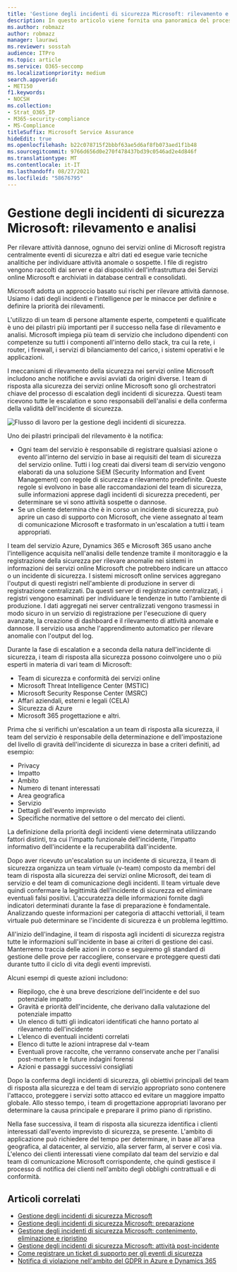 ```yaml
---
title: 'Gestione degli incidenti di sicurezza Microsoft: rilevamento e analisi'
description: In questo articolo viene fornita una panoramica del processo di rilevamento e analisi degli incidenti di sicurezza nei servizi online Microsoft.
ms.author: robmazz
author: robmazz
manager: laurawi
ms.reviewer: sosstah
audience: ITPro
ms.topic: article
ms.service: O365-seccomp
ms.localizationpriority: medium
search.appverid:
- MET150
f1.keywords:
- NOCSH
ms.collection:
- Strat_O365_IP
- M365-security-compliance
- MS-Compliance
titleSuffix: Microsoft Service Assurance
hideEdit: true
ms.openlocfilehash: b22c078715f2bbbf63ae5d6af8fb073aed1f1b48
ms.sourcegitcommit: 9766d656d0e270f478437bd39c0546ad2e4d846f
ms.translationtype: MT
ms.contentlocale: it-IT
ms.lasthandoff: 08/27/2021
ms.locfileid: "58676795"
---
```

# <a name="microsoft-security-incident-management-detection-and-analysis"></a>Gestione degli incidenti di sicurezza Microsoft: rilevamento e analisi

Per rilevare attività dannose, ognuno dei servizi online di Microsoft registra centralmente eventi di sicurezza e altri dati ed esegue varie tecniche analitiche per individuare attività anomale o sospette. I file di registro vengono raccolti dai server e dai dispositivi dell'infrastruttura dei Servizi online Microsoft e archiviati in database centrali e consolidati.

Microsoft adotta un approccio basato sui rischi per rilevare attività dannose. Usiamo i dati degli incidenti e l'intelligence per le minacce per definire e definire la priorità dei rilevamenti.

L'utilizzo di un team di persone altamente esperte, competenti e qualificate è uno dei pilastri più importanti per il successo nella fase di rilevamento e analisi. Microsoft impiega più team di servizio che includono dipendenti con competenze su tutti i componenti all'interno dello stack, tra cui la rete, i router, i firewall, i servizi di bilanciamento del carico, i sistemi operativi e le applicazioni.

I meccanismi di rilevamento della sicurezza nei servizi online Microsoft includono anche notifiche e avvisi avviati da origini diverse. I team di risposta alla sicurezza dei servizi online Microsoft sono gli orchestratori chiave del processo di escalation degli incidenti di sicurezza. Questi team ricevono tutte le escalation e sono responsabili dell'analisi e della conferma della validità dell'incidente di sicurezza.

![Flusso di lavoro per la gestione degli incidenti di sicurezza.](../media/assurance-sim-workflow.png)

Uno dei pilastri principali del rilevamento è la notifica:

- Ogni team del servizio è responsabile di registrare qualsiasi azione o evento all'interno del servizio in base ai requisiti del team di sicurezza del servizio online. Tutti i log creati dai diversi team di servizio vengono elaborati da una soluzione SiEM (Security Information and Event Management) con regole di sicurezza e rilevamento predefinite. Queste regole si evolvono in base alle raccomandazioni del team di sicurezza, sulle informazioni apprese dagli incidenti di sicurezza precedenti, per determinare se vi sono attività sospette o dannose.
- Se un cliente determina che è in corso un incidente di sicurezza, può aprire un caso di supporto con Microsoft, che viene assegnato al team di comunicazione Microsoft e trasformato in un'escalation a tutti i team appropriati.

I team del servizio Azure, Dynamics 365 e Microsoft 365 usano anche l'intelligence acquisita nell'analisi delle tendenze tramite il monitoraggio e la registrazione della sicurezza per rilevare anomalie nei sistemi in informazioni dei servizi online Microsoft che potrebbero indicare un attacco o un incidente di sicurezza. I sistemi microsoft online services aggregano l'output di questi registri nell'ambiente di produzione in server di registrazione centralizzati. Da questi server di registrazione centralizzati, i registri vengono esaminati per individuare le tendenze in tutto l'ambiente di produzione. I dati aggregati nei server centralizzati vengono trasmessi in modo sicuro in un servizio di registrazione per l'esecuzione di query avanzate, la creazione di dashboard e il rilevamento di attività anomale e dannose. Il servizio usa anche l'apprendimento automatico per rilevare anomalie con l'output del log.

Durante la fase di escalation e a seconda della natura dell'incidente di sicurezza, i team di risposta alla sicurezza possono coinvolgere uno o più esperti in materia di vari team di Microsoft:

- Team di sicurezza e conformità dei servizi online
- Microsoft Threat Intelligence Center (MSTIC)
- Microsoft Security Response Center (MSRC)
- Affari aziendali, esterni e legali (CELA)
- Sicurezza di Azure
- Microsoft 365 progettazione e altri.

Prima che si verifichi un'escalation a un team di risposta alla sicurezza, il team del servizio è responsabile della determinazione e dell'impostazione del livello di gravità dell'incidente di sicurezza in base a criteri definiti, ad esempio:

- Privacy
- Impatto
- Ambito
- Numero di tenant interessati
- Area geografica
- Servizio
- Dettagli dell'evento imprevisto
- Specifiche normative del settore o del mercato dei clienti.

La definizione della priorità degli incidenti viene determinata utilizzando fattori distinti, tra cui l'impatto funzionale dell'incidente, l'impatto informativo dell'incidente e la recuperabilità dall'incidente.

Dopo aver ricevuto un'escalation su un incidente di sicurezza, il team di sicurezza organizza un team virtuale (v-team) composto da membri del team di risposta alla sicurezza dei servizi online Microsoft, dei team di servizio e del team di comunicazione degli incidenti. Il team virtuale deve quindi confermare la legittimità dell'incidente di sicurezza ed eliminare eventuali falsi positivi. L'accuratezza delle informazioni fornite dagli indicatori determinati durante la fase di preparazione è fondamentale. Analizzando queste informazioni per categoria di attacchi vettoriali, il team virtuale può determinare se l'incidente di sicurezza è un problema legittimo.

All'inizio dell'indagine, il team di risposta agli incidenti di sicurezza registra tutte le informazioni sull'incidente in base ai criteri di gestione dei casi. Manterremo traccia delle azioni in corso e seguiremo gli standard di gestione delle prove per raccogliere, conservare e proteggere questi dati durante tutto il ciclo di vita degli eventi imprevisti.

Alcuni esempi di queste azioni includono:

- Riepilogo, che è una breve descrizione dell'incidente e del suo potenziale impatto
- Gravità e priorità dell'incidente, che derivano dalla valutazione del potenziale impatto
- Un elenco di tutti gli indicatori identificati che hanno portato al rilevamento dell'incidente
- L’elenco di eventuali incidenti correlati
- Elenco di tutte le azioni intraprese dal v-team
- Eventuali prove raccolte, che verranno conservate anche per l'analisi post-mortem e le future indagini forensi
- Azioni e passaggi successivi consigliati

Dopo la conferma degli incidenti di sicurezza, gli obiettivi principali del team di risposta alla sicurezza e del team di servizio appropriato sono contenere l'attacco, proteggere i servizi sotto attacco ed evitare un maggiore impatto globale. Allo stesso tempo, i team di progettazione appropriati lavorano per determinare la causa principale e preparare il primo piano di ripristino.

Nella fase successiva, il team di risposta alla sicurezza identifica i clienti interessati dall'evento imprevisto di sicurezza, se presente. L'ambito di applicazione può richiedere del tempo per determinare, in base all'area geografica, al datacenter, al servizio, alla server farm, al server e così via. L'elenco dei clienti interessati viene compilato dal team del servizio e dal team di comunicazione Microsoft corrispondente, che quindi gestisce il processo di notifica dei clienti nell'ambito degli obblighi contrattuali e di conformità.

## <a name="related-articles"></a>Articoli correlati

- [Gestione degli incidenti di sicurezza Microsoft](assurance-security-incident-management.md)
- [Gestione degli incidenti di sicurezza Microsoft: preparazione](assurance-sim-preparation.md)
- [Gestione degli incidenti di sicurezza Microsoft: contenimento, eliminazione e ripristino](assurance-sim-containment-eradication-recovery.md)
- [Gestione degli incidenti di sicurezza Microsoft: attività post-incidente](assurance-sim-post-incident-activity.md)
- [Come registrare un ticket di supporto per gli eventi di sicurezza](/azure/security/fundamentals/event-support-ticket)
- [Notifica di violazione nell'ambito del GDPR in Azure e Dynamics 365](/compliance/regulatory/gdpr-breach-azure-dynamics)

